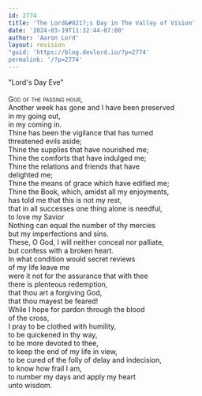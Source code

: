 ```yaml
---
id: 2774
title: 'The Lord&#8217;s Day in The Valley of Vision'
date: '2024-03-19T11:32:44-07:00'
author: 'Aaron Lord'
layout: revision
"guid: 'https://blog.devlord.io/?p=2774'
permalink: '/?p=2774'
---
```


<!--.hangingindent { padding-left:1cm;text-indent: -1cm; }-->"Lord's Day Eve"<br /><br /><div class="hangingindent" style="font-variant:small-caps;">God of the passing hour,<br /></div><div class="hangingindent">Another week has gone and I have been preserved<br />in my going out,<br />in my coming in.</div><div class="hangingindent">Thine has been the vigilance that has turned<br />threatened evils aside;</div><div class="hangingindent">Thine the supplies that have nourished me;</div>Thine the comforts that have indulged me;<br /><div class="hangingindent">Thine the relations and friends that have<br />delighted me;</div>Thine the means of grace which have edified me;<br /><div class="hangingindent">Thine the Book, which, amidst all my enjoyments,<br />has told me that this is not my rest,<br /><div class="hangingindent">that in all successes one thing alone is needful,<br />to love my Savior</div></div><div class="hangingindent">Nothing can equal the number of thy mercies<br />but my imperfections and sins.</div><div class="hangingindent">These, O God, I will neither conceal nor palliate,<br />but confess with a broken heart.</div><div class="hangingindent">In what condition would secret reviews<br />of my life leave me<br /><div class="hangingindent">were it not for the assurance that with thee<br />there is plenteous redemption,<br />that thou art a forgiving God,<br />that thou mayest be feared!</div></div><div class="hangingindent">While I hope for pardon through the blood<br />of the cross,<br /><div class="hangingindent">I pray to be clothed with humility,<br />to be quickened in thy way,<br />to be more devoted to thee,<br />to keep the end of my life in view,<br />to be cured of the folly of delay and indecision,<br />to know how frail I am,<br /><div class="hangingindent">to number my days and apply my heart<br />unto wisdom.</div>